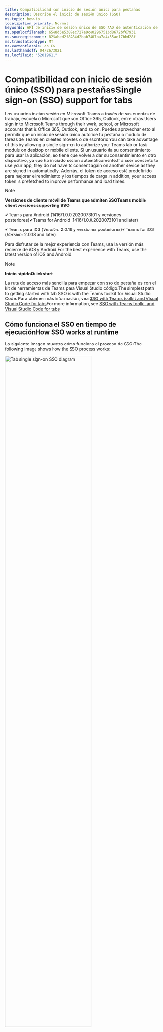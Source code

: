 ```yaml
---
title: Compatibilidad con inicio de sesión único para pestañas
description: Describe el inicio de sesión único (SSO)
ms.topic: how-to
localization_priority: Normal
keywords: API de inicio de sesión único de SSO AAD de autenticación de teams
ms.openlocfilehash: 65e8d5e5387ec727e9ce02967516d8672bf67931
ms.sourcegitcommit: 825abed2f8784d2bab7407ba7a4455ae17bbd28f
ms.translationtype: MT
ms.contentlocale: es-ES
ms.lasthandoff: 04/26/2021
ms.locfileid: "52019611"
---
```

# <a name="single-sign-on-sso-support-for-tabs"></a><span data-ttu-id="05b11-104">Compatibilidad con inicio de sesión único (SSO) para pestañas</span><span class="sxs-lookup"><span data-stu-id="05b11-104">Single sign-on (SSO) support for tabs</span></span>

<span data-ttu-id="05b11-105">Los usuarios inician sesión en Microsoft Teams a través de sus cuentas de trabajo, escuela o Microsoft que son Office 365, Outlook, entre otras.</span><span class="sxs-lookup"><span data-stu-id="05b11-105">Users sign in to Microsoft Teams through their work, school, or Microsoft accounts that is Office 365, Outlook, and so on.</span></span> <span data-ttu-id="05b11-106">Puedes aprovechar esto al permitir que un inicio de sesión único autorice tu pestaña o módulo de tareas de Teams en clientes móviles o de escritorio.</span><span class="sxs-lookup"><span data-stu-id="05b11-106">You can take advantage of this by allowing a single sign-on to authorize your Teams tab or task module on desktop or mobile clients.</span></span> <span data-ttu-id="05b11-107">Si un usuario da su consentimiento para usar la aplicación, no tiene que volver a dar su consentimiento en otro dispositivo, ya que ha iniciado sesión automáticamente.</span><span class="sxs-lookup"><span data-stu-id="05b11-107">If a user consents to use your app, they do not have to consent again on another device as they are signed in automatically.</span></span> <span data-ttu-id="05b11-108">Además, el token de acceso está predefinido para mejorar el rendimiento y los tiempos de carga.</span><span class="sxs-lookup"><span data-stu-id="05b11-108">In addition, your access token is prefetched to improve performance and load times.</span></span>

> [!NOTE]
> <span data-ttu-id="05b11-109">**Versiones de cliente móvil de Teams que admiten SSO**</span><span class="sxs-lookup"><span data-stu-id="05b11-109">**Teams mobile client versions supporting SSO**</span></span>  
>
> <span data-ttu-id="05b11-110">✔Teams para Android (1416/1.0.0.2020073101 y versiones posteriores)</span><span class="sxs-lookup"><span data-stu-id="05b11-110">✔Teams for Android (1416/1.0.0.2020073101 and later)</span></span>
>
> <span data-ttu-id="05b11-111">✔Teams para iOS (_Versión_: 2.0.18 y versiones posteriores)</span><span class="sxs-lookup"><span data-stu-id="05b11-111">✔Teams for iOS (_Version_: 2.0.18 and later)</span></span>  
>
> <span data-ttu-id="05b11-112">Para disfrutar de la mejor experiencia con Teams, usa la versión más reciente de iOS y Android.</span><span class="sxs-lookup"><span data-stu-id="05b11-112">For the best experience with Teams, use the latest version of iOS and Android.</span></span>

> [!NOTE]
> <span data-ttu-id="05b11-113">**Inicio rápido**</span><span class="sxs-lookup"><span data-stu-id="05b11-113">**Quickstart**</span></span>  
>
> <span data-ttu-id="05b11-114">La ruta de acceso más sencilla para empezar con sso de pestaña es con el kit de herramientas de Teams para Visual Studio código.</span><span class="sxs-lookup"><span data-stu-id="05b11-114">The simplest path to getting started with tab SSO is with the Teams toolkit for Visual Studio Code.</span></span> <span data-ttu-id="05b11-115">Para obtener más información, vea [SSO with Teams toolkit and Visual Studio Code for tabs](../../../toolkit/visual-studio-code-tab-sso.md)</span><span class="sxs-lookup"><span data-stu-id="05b11-115">For more information, see [SSO with Teams toolkit and Visual Studio Code for tabs](../../../toolkit/visual-studio-code-tab-sso.md)</span></span>

## <a name="how-sso-works-at-runtime"></a><span data-ttu-id="05b11-116">Cómo funciona el SSO en tiempo de ejecución</span><span class="sxs-lookup"><span data-stu-id="05b11-116">How SSO works at runtime</span></span>

<span data-ttu-id="05b11-117">La siguiente imagen muestra cómo funciona el proceso de SSO:</span><span class="sxs-lookup"><span data-stu-id="05b11-117">The following image shows how the SSO process works:</span></span>

<!-- markdownlint-disable MD033 -->
<img src="~/assets/images/tabs/tabs-sso-diagram.png" alt="Tab single sign-on SSO diagram" width="75%"/>

1. <span data-ttu-id="05b11-118">En la pestaña, se realiza una llamada de JavaScript a `getAuthToken()` .</span><span class="sxs-lookup"><span data-stu-id="05b11-118">In the tab, a JavaScript call is made to `getAuthToken()`.</span></span> <span data-ttu-id="05b11-119">Esto indica a Teams que obtenga un token de autenticación para la aplicación de pestaña.</span><span class="sxs-lookup"><span data-stu-id="05b11-119">This tells Teams to obtain an authentication token for the tab application.</span></span>
2. <span data-ttu-id="05b11-120">Si es la primera vez que el usuario actual usa la aplicación de pestaña, hay un mensaje de solicitud para dar su consentimiento si se requiere consentimiento o para administrar la autenticación de paso a paso, como la autenticación en dos fases.</span><span class="sxs-lookup"><span data-stu-id="05b11-120">If this is the first time the current user has used your tab application, there is a request prompt to consent if consent is required or to handle step-up authentication such as two-factor authentication.</span></span>
3. <span data-ttu-id="05b11-121">Teams solicita el token de aplicación de tabulación desde el punto de conexión de Azure Active Directory (AAD) para el usuario actual.</span><span class="sxs-lookup"><span data-stu-id="05b11-121">Teams requests the tab application token from the Azure Active Directory (AAD) endpoint for the current user.</span></span>
4. <span data-ttu-id="05b11-122">AAD envía el token de aplicación de pestaña a la aplicación teams.</span><span class="sxs-lookup"><span data-stu-id="05b11-122">AAD sends the tab application token to the Teams application.</span></span>
5. <span data-ttu-id="05b11-123">Teams envía el token de aplicación de pestaña a la pestaña como parte del objeto de resultado devuelto por la `getAuthToken()` llamada.</span><span class="sxs-lookup"><span data-stu-id="05b11-123">Teams sends the tab application token to the tab as part of the result object returned by the `getAuthToken()` call.</span></span>
6. <span data-ttu-id="05b11-124">El token se analiza en la aplicación de pestaña mediante JavaScript, para extraer la información necesaria, como la dirección de correo electrónico del usuario.</span><span class="sxs-lookup"><span data-stu-id="05b11-124">The token is parsed in the tab application using JavaScript, to extract required information, such as the user's email address.</span></span>

> [!NOTE]
> <span data-ttu-id="05b11-125">El solo es válido para dar su consentimiento a un conjunto limitado de API de nivel de usuario que son correo `getAuthToken()` electrónico, perfil, offline_access y OpenId.</span><span class="sxs-lookup"><span data-stu-id="05b11-125">The `getAuthToken()` is only valid for consenting to a limited set of user-level APIs that is email, profile, offline_access and OpenId.</span></span> <span data-ttu-id="05b11-126">No se usa para otros ámbitos de Graph, como `User.Read` o `Mail.Read` .</span><span class="sxs-lookup"><span data-stu-id="05b11-126">It is not used for further Graph scopes such as `User.Read` or `Mail.Read`.</span></span> <span data-ttu-id="05b11-127">Para obtener soluciones alternativas sugeridas, [vea ámbitos de Graph adicionales](#apps-that-require-additional-graph-scopes).</span><span class="sxs-lookup"><span data-stu-id="05b11-127">For suggested workarounds, see [additional Graph scopes](#apps-that-require-additional-graph-scopes).</span></span>

<span data-ttu-id="05b11-128">La API de SSO también funciona en [módulos de tareas](../../../task-modules-and-cards/what-are-task-modules.md) que insertan contenido web.</span><span class="sxs-lookup"><span data-stu-id="05b11-128">The SSO API also works in [task modules](../../../task-modules-and-cards/what-are-task-modules.md) that embed web content.</span></span>

## <a name="develop-an-sso-microsoft-teams-tab"></a><span data-ttu-id="05b11-129">Desarrollar una pestaña sso de Microsoft Teams</span><span class="sxs-lookup"><span data-stu-id="05b11-129">Develop an SSO Microsoft Teams tab</span></span>

<span data-ttu-id="05b11-130">En esta sección se describen las tareas relacionadas con la creación de una pestaña de Teams que usa SSO.</span><span class="sxs-lookup"><span data-stu-id="05b11-130">This section describes the tasks involved in creating a Teams tab that uses SSO.</span></span> <span data-ttu-id="05b11-131">Estas tareas son independientes del lenguaje y del marco.</span><span class="sxs-lookup"><span data-stu-id="05b11-131">These tasks are language- and framework-agnostic.</span></span>

### <a name="1-create-your-aad-application"></a><span data-ttu-id="05b11-132">1. Crear la aplicación de AAD</span><span class="sxs-lookup"><span data-stu-id="05b11-132">1. Create your AAD application</span></span>

<span data-ttu-id="05b11-133">**Para registrar la aplicación en la información general [del portal de AAD](https://azure.microsoft.com/features/azure-portal/)**</span><span class="sxs-lookup"><span data-stu-id="05b11-133">**To register your application in the [AAD portal](https://azure.microsoft.com/features/azure-portal/) overview**</span></span>

1. <span data-ttu-id="05b11-134">Obtener el [identificador de aplicación de AAD](/azure/active-directory/develop/howto-create-service-principal-portal#get-values-for-signing-in).</span><span class="sxs-lookup"><span data-stu-id="05b11-134">Get your [AAD Application ID](/azure/active-directory/develop/howto-create-service-principal-portal#get-values-for-signing-in).</span></span>
2. <span data-ttu-id="05b11-135">Especifique los permisos que la aplicación necesita para el extremo de AAD y, opcionalmente, Graph.</span><span class="sxs-lookup"><span data-stu-id="05b11-135">Specify the permissions that your application needs for the AAD endpoint and, optionally, Graph.</span></span>
3. <span data-ttu-id="05b11-136">[Conceder permisos para](/azure/active-directory/develop/howto-create-service-principal-portal#configure-access-policies-on-resources) aplicaciones de escritorio, web y móviles de Teams.</span><span class="sxs-lookup"><span data-stu-id="05b11-136">[Grant permissions](/azure/active-directory/develop/howto-create-service-principal-portal#configure-access-policies-on-resources) for Teams desktop, web, and mobile applications.</span></span>
4. <span data-ttu-id="05b11-137">Para autorizar previamente Teams, seleccione el botón Agregar **un** ámbito y, en el panel que se abre, **escriba access_as_user** como nombre **de ámbito**.</span><span class="sxs-lookup"><span data-stu-id="05b11-137">Pre-authorize Teams by selecting the **Add a scope** button and in the panel that opens, enter **access_as_user** as the **Scope name**.</span></span>

> [!NOTE]
> <span data-ttu-id="05b11-138">Hay algunas restricciones importantes que debe saber:</span><span class="sxs-lookup"><span data-stu-id="05b11-138">There are some important restrictions that you must know:</span></span>
>
> * <span data-ttu-id="05b11-139">Solo se admiten permisos de api de Graph de nivel de usuario, es decir, correo electrónico, perfil, offline_access, OpenId.</span><span class="sxs-lookup"><span data-stu-id="05b11-139">Only user-level Graph API permissions are supported that is, email, profile, offline_access, OpenId.</span></span> <span data-ttu-id="05b11-140">Si debe tener acceso a otros ámbitos de Graph, como `User.Read` o , vea la solución alternativa `Mail.Read` [recomendada](#apps-that-require-additional-graph-scopes).</span><span class="sxs-lookup"><span data-stu-id="05b11-140">If you must have access to other Graph scopes such as `User.Read` or `Mail.Read`, see [recommended workaround](#apps-that-require-additional-graph-scopes).</span></span>
> * <span data-ttu-id="05b11-141">Es importante que el nombre de dominio de la aplicación sea el mismo que el nombre de dominio registrado para la aplicación de AAD.</span><span class="sxs-lookup"><span data-stu-id="05b11-141">It is important that your application's domain name is the same as the domain name you have registered for your AAD application.</span></span>
> * <span data-ttu-id="05b11-142">Actualmente, no se admiten varios dominios por aplicación.</span><span class="sxs-lookup"><span data-stu-id="05b11-142">Currently multiple domains per app are not supported.</span></span>

<span data-ttu-id="05b11-143">**Para registrar la aplicación a través del portal de AAD**</span><span class="sxs-lookup"><span data-stu-id="05b11-143">**To register your app through the AAD portal**</span></span>

1. <span data-ttu-id="05b11-144">Registrar una nueva aplicación en el portal [de registros de aplicaciones de AAD.](https://go.microsoft.com/fwlink/?linkid=2083908)</span><span class="sxs-lookup"><span data-stu-id="05b11-144">Register a new application in the [AAD App Registrations](https://go.microsoft.com/fwlink/?linkid=2083908) portal.</span></span>
2. <span data-ttu-id="05b11-145">Seleccione **Nuevo registro**.</span><span class="sxs-lookup"><span data-stu-id="05b11-145">Select **New Registration**.</span></span> <span data-ttu-id="05b11-146">Aparece **la página** Registrar una aplicación.</span><span class="sxs-lookup"><span data-stu-id="05b11-146">The **Register an application** page appears.</span></span>
3. <span data-ttu-id="05b11-147">En la **página Registrar una aplicación,** escriba los siguientes valores:</span><span class="sxs-lookup"><span data-stu-id="05b11-147">In the **Register an application** page, enter the following values:</span></span>
    1. <span data-ttu-id="05b11-148">Escribe un **nombre** para la aplicación.</span><span class="sxs-lookup"><span data-stu-id="05b11-148">Enter a **Name** for your app.</span></span>
    2. <span data-ttu-id="05b11-149">Elija los **tipos de cuenta admitidos,** seleccione un único inquilino o tipo de cuenta multiempresa.</span><span class="sxs-lookup"><span data-stu-id="05b11-149">Choose the **Supported account types**, select single tenant or multitenant account type.</span></span> <span data-ttu-id="05b11-150">¹</span><span class="sxs-lookup"><span data-stu-id="05b11-150">¹</span></span>
    * <span data-ttu-id="05b11-151">Deje **URI de redireccionamiento** vacía.</span><span class="sxs-lookup"><span data-stu-id="05b11-151">Leave **Redirect URI** empty.</span></span>
    3. <span data-ttu-id="05b11-152">Elija **Registrar**.</span><span class="sxs-lookup"><span data-stu-id="05b11-152">Choose **Register**.</span></span>
4. <span data-ttu-id="05b11-153">En la página de información general, copie y guarde el **identificador de aplicación (cliente).**</span><span class="sxs-lookup"><span data-stu-id="05b11-153">On the overview page, copy and save the **Application (client) ID**.</span></span> <span data-ttu-id="05b11-154">Debe tenerla más adelante al actualizar el manifiesto de la aplicación de Teams.</span><span class="sxs-lookup"><span data-stu-id="05b11-154">You must have it later when updating your Teams application manifest.</span></span>
5. <span data-ttu-id="05b11-155">En **Administrar**, seleccione **Exponer una API**</span><span class="sxs-lookup"><span data-stu-id="05b11-155">Under **Manage**, select **Expose an API**.</span></span>
6. <span data-ttu-id="05b11-156">Seleccione el **vínculo Establecer** para generar el URI de id. de aplicación con el formato `api://{AppID}` de .</span><span class="sxs-lookup"><span data-stu-id="05b11-156">Select the **Set** link to generate the Application ID URI in the form of `api://{AppID}`.</span></span> <span data-ttu-id="05b11-157">Inserte el nombre de dominio completo con una barra diagonal "/" anexada al final, entre las barras diagonales dobles y el GUID.</span><span class="sxs-lookup"><span data-stu-id="05b11-157">Insert your fully qualified domain name with a forward slash "/" appended to the end, between the double forward slashes and the GUID.</span></span> <span data-ttu-id="05b11-158">El identificador completo debe tener el formato `api://fully-qualified-domain-name.com/{AppID}` de .</span><span class="sxs-lookup"><span data-stu-id="05b11-158">The entire ID must have the form of `api://fully-qualified-domain-name.com/{AppID}`.</span></span> <span data-ttu-id="05b11-159">² Por ejemplo, `api://subdomain.example.com/00000000-0000-0000-0000-000000000000` .</span><span class="sxs-lookup"><span data-stu-id="05b11-159">² For example, `api://subdomain.example.com/00000000-0000-0000-0000-000000000000`.</span></span> <span data-ttu-id="05b11-160">El nombre de dominio completo es el nombre de dominio legible desde el que se sirve la aplicación.</span><span class="sxs-lookup"><span data-stu-id="05b11-160">The fully qualified domain name is the human readable domain name from which your app is served.</span></span> <span data-ttu-id="05b11-161">Si usa un servicio de túnel como ngrok, debe actualizar este valor siempre que cambie su subdominio ngrok.</span><span class="sxs-lookup"><span data-stu-id="05b11-161">If you are using a tunneling service such as ngrok, you must update this value whenever your ngrok subdomain changes.</span></span>
7. <span data-ttu-id="05b11-162">Seleccione **Agregar un ámbito**.</span><span class="sxs-lookup"><span data-stu-id="05b11-162">Select **Add a scope**.</span></span> <span data-ttu-id="05b11-163">En el panel que se abre, **escriba access_as_user** como el nombre **de ámbito**.</span><span class="sxs-lookup"><span data-stu-id="05b11-163">In the panel that opens, enter **access_as_user** as the **Scope name**.</span></span>
8. <span data-ttu-id="05b11-164">En el **cuadro ¿Quién puede dar su consentimiento?,** escriba **Administradores y usuarios**.</span><span class="sxs-lookup"><span data-stu-id="05b11-164">In the **Who can consent?** box, enter **Admins and users**.</span></span>
9. <span data-ttu-id="05b11-165">Escriba los detalles en los cuadros para configurar los mensajes de consentimiento de usuario y administrador con los valores adecuados para el `access_as_user` ámbito:</span><span class="sxs-lookup"><span data-stu-id="05b11-165">Enter the details in the boxes for configuring the admin and user consent prompts with values that are appropriate for the `access_as_user` scope:</span></span>
    * <span data-ttu-id="05b11-166">**Título del consentimiento de administrador:** Teams puede tener acceso al perfil del usuario.</span><span class="sxs-lookup"><span data-stu-id="05b11-166">**Admin consent title:** Teams can access the user’s profile.</span></span>
    * <span data-ttu-id="05b11-167">**Descripción del consentimiento de administrador:** Teams puede llamar a las API web de la aplicación como el usuario actual.</span><span class="sxs-lookup"><span data-stu-id="05b11-167">**Admin consent description**: Teams can call the app’s web APIs as the current user.</span></span>
    * <span data-ttu-id="05b11-168">**Título de consentimiento de** usuario: Teams puede tener acceso a su perfil y realizar solicitudes en su nombre.</span><span class="sxs-lookup"><span data-stu-id="05b11-168">**User consent title**: Teams can access your profile and make requests on your behalf.</span></span>
    * <span data-ttu-id="05b11-169">**Descripción del consentimiento del usuario:** Teams puede llamar a las API de esta aplicación con los mismos derechos que tú.</span><span class="sxs-lookup"><span data-stu-id="05b11-169">**User consent description:** Teams can call this app’s APIs with the same rights as you have.</span></span>
10. <span data-ttu-id="05b11-170">Asegúrese de que **Estado** se establece en **Habilitado**.</span><span class="sxs-lookup"><span data-stu-id="05b11-170">Ensure that **State** is set to **Enabled**.</span></span>
11. <span data-ttu-id="05b11-171">Seleccione **Agregar ámbito** para guardar los detalles.</span><span class="sxs-lookup"><span data-stu-id="05b11-171">Select **Add scope** to save the details.</span></span> <span data-ttu-id="05b11-172">La parte de dominio del **nombre de** ámbito que se muestra debajo del campo de texto debe coincidir automáticamente con el URI de **id.** de aplicación establecido en el paso anterior, con `/access_as_user` anexado al final `api://subdomain.example.com/00000000-0000-0000-0000-000000000000/access_as_user` .</span><span class="sxs-lookup"><span data-stu-id="05b11-172">The domain part of the **Scope name** displayed below the text field must automatically match the **Application ID** URI set in the previous step, with `/access_as_user` appended to the end `api://subdomain.example.com/00000000-0000-0000-0000-000000000000/access_as_user`.</span></span>
12. <span data-ttu-id="05b11-173">En la **sección Aplicaciones cliente autorizadas,** identifique las aplicaciones que desea autorizar para la aplicación web de la aplicación.</span><span class="sxs-lookup"><span data-stu-id="05b11-173">In the **Authorized client applications** section, identify the applications that you want to authorize for your app’s web application.</span></span> <span data-ttu-id="05b11-174">Seleccione **Agregar una aplicación cliente**.</span><span class="sxs-lookup"><span data-stu-id="05b11-174">Select **Add a client application**.</span></span> <span data-ttu-id="05b11-175">Escriba cada uno de los siguientes IDs de cliente y seleccione el ámbito autorizado que creó en el paso anterior:</span><span class="sxs-lookup"><span data-stu-id="05b11-175">Enter each of the following client IDs and select the authorized scope you created in the previous step:</span></span>
    * <span data-ttu-id="05b11-176">`1fec8e78-bce4-4aaf-ab1b-5451cc387264` para la aplicación móvil o de escritorio de Teams.</span><span class="sxs-lookup"><span data-stu-id="05b11-176">`1fec8e78-bce4-4aaf-ab1b-5451cc387264` for Teams mobile or desktop application.</span></span>
    * <span data-ttu-id="05b11-177">`5e3ce6c0-2b1f-4285-8d4b-75ee78787346` para la aplicación web de Teams.</span><span class="sxs-lookup"><span data-stu-id="05b11-177">`5e3ce6c0-2b1f-4285-8d4b-75ee78787346` for Teams web application.</span></span>
13. <span data-ttu-id="05b11-178">Vaya a **Permisos de API**.</span><span class="sxs-lookup"><span data-stu-id="05b11-178">Navigate to **API Permissions**.</span></span> <span data-ttu-id="05b11-179">Seleccione **Agregar permisos delegados** de Microsoft Graph y, a continuación,  >    >  agregue los siguientes permisos de la API de Graph:</span><span class="sxs-lookup"><span data-stu-id="05b11-179">Select **Add a permission** > **Microsoft Graph** > **Delegated permissions**, then add the following permissions from Graph API:</span></span>
    * <span data-ttu-id="05b11-180">User.Read habilitado de forma predeterminada</span><span class="sxs-lookup"><span data-stu-id="05b11-180">User.Read enabled by default</span></span>
    * <span data-ttu-id="05b11-181">email</span><span class="sxs-lookup"><span data-stu-id="05b11-181">email</span></span>
    * <span data-ttu-id="05b11-182">offline_access</span><span class="sxs-lookup"><span data-stu-id="05b11-182">offline_access</span></span>
    * <span data-ttu-id="05b11-183">OpenId</span><span class="sxs-lookup"><span data-stu-id="05b11-183">OpenId</span></span>
    * <span data-ttu-id="05b11-184">perfil</span><span class="sxs-lookup"><span data-stu-id="05b11-184">profile</span></span>

14. <span data-ttu-id="05b11-185">Vaya a **Autenticación**.</span><span class="sxs-lookup"><span data-stu-id="05b11-185">Navigate to **Authentication**.</span></span>

    <span data-ttu-id="05b11-186">Si no se ha concedido el consentimiento de administrador de TI a una aplicación, los usuarios tendrán que dar su consentimiento la primera vez que usen una aplicación.</span><span class="sxs-lookup"><span data-stu-id="05b11-186">If an app has not been granted IT admin consent, users have to provide consent the first time they use an app.</span></span>

    <span data-ttu-id="05b11-187">Para escribir un URI de redireccionamiento:</span><span class="sxs-lookup"><span data-stu-id="05b11-187">To enter a redirect URI:</span></span>
    * <span data-ttu-id="05b11-188">Seleccione **Agregar una plataforma**.</span><span class="sxs-lookup"><span data-stu-id="05b11-188">Select **Add a platform**.</span></span>
    * <span data-ttu-id="05b11-189">Seleccione **web**.</span><span class="sxs-lookup"><span data-stu-id="05b11-189">Select **web**.</span></span>
    * <span data-ttu-id="05b11-190">Escribe el **URI de redireccionamiento** de la aplicación.</span><span class="sxs-lookup"><span data-stu-id="05b11-190">Enter the **redirect URI** for your app.</span></span> <span data-ttu-id="05b11-191">Esta es la página donde un flujo de concesión implícito correcto redirige al usuario.</span><span class="sxs-lookup"><span data-stu-id="05b11-191">This is the page where a successful implicit grant flow redirects the user.</span></span> <span data-ttu-id="05b11-192">Este es el mismo nombre de dominio completo que escribió en el paso 5 seguido de la ruta de api a la que se envía una respuesta de autenticación.</span><span class="sxs-lookup"><span data-stu-id="05b11-192">This is the same fully qualified domain name that you entered in step 5 followed by the API route where an authentication response is sent.</span></span> <span data-ttu-id="05b11-193">Si sigue cualquiera de los ejemplos de Teams, se trata de `https://subdomain.example.com/auth-end` .</span><span class="sxs-lookup"><span data-stu-id="05b11-193">If you are following any of the Teams samples, this is `https://subdomain.example.com/auth-end`.</span></span>

    <span data-ttu-id="05b11-194">Habilite la concesión implícita activando los siguientes cuadros: ✔ token de identificador ✔ token de acceso</span><span class="sxs-lookup"><span data-stu-id="05b11-194">Enable implicit grant by checking the following boxes: ✔ ID Token ✔ Access Token</span></span>

<span data-ttu-id="05b11-195">¡Enhorabuena!</span><span class="sxs-lookup"><span data-stu-id="05b11-195">Congratulations!</span></span> <span data-ttu-id="05b11-196">Has completado los requisitos previos de registro de la aplicación para continuar con la pestaña APLICACIÓN SSO.</span><span class="sxs-lookup"><span data-stu-id="05b11-196">You have completed the app registration prerequisites to proceed with your tab SSO app.</span></span>

> [!NOTE]
>
> * <span data-ttu-id="05b11-197">¹ Si la aplicación de AAD está registrada en el mismo inquilino en el que realizas una solicitud de autenticación en Teams, no se puede pedir al usuario su consentimiento y se le concede un token de acceso de inmediato.</span><span class="sxs-lookup"><span data-stu-id="05b11-197">¹ If your AAD app is registered in the same tenant where you are making an authentication request in Teams, the user cannot be asked to consent and is granted an access token right away.</span></span> <span data-ttu-id="05b11-198">Los usuarios solo consienten estos permisos si la aplicación AAD está registrada en un inquilino diferente.</span><span class="sxs-lookup"><span data-stu-id="05b11-198">Users only consent to these permissions if the AAD app is registered in a different tenant.</span></span>
> * <span data-ttu-id="05b11-199">² Si el dominio personalizado no se agrega a AAD, se produce un error que indica que el nombre de host no debe basarse en un dominio ya propiedad.</span><span class="sxs-lookup"><span data-stu-id="05b11-199">² If the custom domain is not added to AAD, you get an error stating that the host name must not be based on an already owned domain.</span></span> <span data-ttu-id="05b11-200">Para agregar un dominio personalizado a AAD y registrarlo, siga el procedimiento agregar un nombre de dominio [personalizado al procedimiento de AAD](/azure/active-directory/fundamentals/add-custom-domain) y, a continuación, repita el paso 5.</span><span class="sxs-lookup"><span data-stu-id="05b11-200">To add custom domain to AAD and register it, follow the [add a custom domain name to AAD](/azure/active-directory/fundamentals/add-custom-domain) procedure, and then repeat step 5.</span></span> <span data-ttu-id="05b11-201">También puede obtener este error si no ha iniciado sesión con credenciales de administrador en el arrendamiento de Office 365.</span><span class="sxs-lookup"><span data-stu-id="05b11-201">You can also get this error if you are not signed in with Admin credentials in the Office 365 tenancy.</span></span>
> * <span data-ttu-id="05b11-202">Si no recibe el nombre principal de usuario (UPN)) en el token de acceso devuelto, puede agregarlo como una notificación opcional [en](https://docs.microsoft.com/azure/active-directory/develop/active-directory-optional-claims) AAD.</span><span class="sxs-lookup"><span data-stu-id="05b11-202">If you are not receiving the user principal name (UPN)) in the returned access token, you can add it as an [optional claim](https://docs.microsoft.com/azure/active-directory/develop/active-directory-optional-claims) in AAD.</span></span>

### <a name="2-update-your-teams-application-manifest"></a><span data-ttu-id="05b11-203">2. Actualizar el manifiesto de la aplicación de Teams</span><span class="sxs-lookup"><span data-stu-id="05b11-203">2. Update your Teams application manifest</span></span>

<span data-ttu-id="05b11-204">Use el siguiente código para agregar nuevas propiedades al manifiesto de Teams:</span><span class="sxs-lookup"><span data-stu-id="05b11-204">Use the following code to add new properties to your Teams manifest:</span></span>

```json
"webApplicationInfo": {
  "id": "00000000-0000-0000-0000-000000000000",
  "resource": "api://subdomain.example.com/00000000-0000-0000-0000-000000000000"
}
```

* <span data-ttu-id="05b11-205">**WebApplicationInfo** es el elemento principal de los siguientes elementos:</span><span class="sxs-lookup"><span data-stu-id="05b11-205">**WebApplicationInfo** is the parent of the following elements:</span></span>

> [!div class="checklist"]
> * <span data-ttu-id="05b11-206">**id:** el identificador de cliente de la aplicación.</span><span class="sxs-lookup"><span data-stu-id="05b11-206">**id** - The client ID of the application.</span></span> <span data-ttu-id="05b11-207">Este es el identificador de aplicación que obtuvo como parte del registro de la aplicación con Azure AD.</span><span class="sxs-lookup"><span data-stu-id="05b11-207">This is the application ID that you obtained as part of registering the application with Azure AD.</span></span>
>* <span data-ttu-id="05b11-208">**resource:** el dominio y el subdominio de la aplicación.</span><span class="sxs-lookup"><span data-stu-id="05b11-208">**resource** - The domain and subdomain of your application.</span></span> <span data-ttu-id="05b11-209">Este es el mismo URI (incluido el `api://` protocolo) que registró al crear `scope` el paso 6.</span><span class="sxs-lookup"><span data-stu-id="05b11-209">This is the same URI (including the `api://` protocol) that you registered when creating your `scope` in step 6.</span></span> <span data-ttu-id="05b11-210">No debe incluir la ruta `access_as_user` de acceso en el recurso.</span><span class="sxs-lookup"><span data-stu-id="05b11-210">You must not include the `access_as_user` path in your resource.</span></span> <span data-ttu-id="05b11-211">La parte de dominio de este URI debe coincidir con el dominio, incluidos los subdominios, que se usan en las direcciones URL del manifiesto de la aplicación de Teams.</span><span class="sxs-lookup"><span data-stu-id="05b11-211">The domain part of this URI must match the domain, including any subdomains, used in the URLs of your Teams application manifest.</span></span>

> [!NOTE]
>
>* <span data-ttu-id="05b11-212">El recurso de una aplicación de AAD suele ser la raíz de la dirección URL del sitio y el appID (por ejemplo, `api://subdomain.example.com/00000000-0000-0000-0000-000000000000` ).</span><span class="sxs-lookup"><span data-stu-id="05b11-212">The resource for an AAD app is usually the root of its site URL and the appID (e.g. `api://subdomain.example.com/00000000-0000-0000-0000-000000000000`).</span></span> <span data-ttu-id="05b11-213">Este valor también se usa para garantizar que la solicitud viene del mismo dominio.</span><span class="sxs-lookup"><span data-stu-id="05b11-213">This value is also used to ensure your request is coming from the same domain.</span></span> <span data-ttu-id="05b11-214">Asegúrese de que `contentURL` la pestaña usa los mismos dominios que la propiedad de recurso.</span><span class="sxs-lookup"><span data-stu-id="05b11-214">Ensure that the `contentURL` for your tab uses the same domains as your resource property.</span></span>
>* <span data-ttu-id="05b11-215">Debe usar la versión 1.5 del manifiesto o posterior para implementar el `webApplicationInfo` campo.</span><span class="sxs-lookup"><span data-stu-id="05b11-215">You must use manifest version 1.5 or higher to implement the `webApplicationInfo` field.</span></span>

### <a name="3-get-an-authentication-token-from-your-client-side-code"></a><span data-ttu-id="05b11-216">3. Obtener un token de autenticación del código del lado cliente</span><span class="sxs-lookup"><span data-stu-id="05b11-216">3. Get an authentication token from your client-side code</span></span>

<span data-ttu-id="05b11-217">Use la siguiente API de autenticación:</span><span class="sxs-lookup"><span data-stu-id="05b11-217">Use the following authentication API:</span></span>

```javascript
var authTokenRequest = {
  successCallback: function(result) { console.log("Success: " + result); },
  failureCallback: function(error) { console.log("Failure: " + error); }
};
microsoftTeams.authentication.getAuthToken(authTokenRequest);
```

<span data-ttu-id="05b11-218">Al llamar: y se requiere un consentimiento de usuario adicional para los permisos de nivel de usuario, se muestra un cuadro de diálogo al usuario `getAuthToken` para conceder un consentimiento adicional.</span><span class="sxs-lookup"><span data-stu-id="05b11-218">When you call `getAuthToken` - and additional user consent is required for user-level permissions, a dialog is shown to the user to grant additional consent.</span></span>

<span data-ttu-id="05b11-219">Después de recibir el token de acceso en la devolución de llamada correcta, puede descodificar el token de acceso para ver las notificaciones asociadas con ese token.</span><span class="sxs-lookup"><span data-stu-id="05b11-219">After you receive the access token in the success callback, you can decode the access token to view the claims associated with that token.</span></span> <span data-ttu-id="05b11-220">Opcionalmente, puedes copiar y pegar manualmente el token de acceso en una herramienta, como jwt.ms [inspeccionar](https://jwt.ms/) su contenido.</span><span class="sxs-lookup"><span data-stu-id="05b11-220">Optionally, you can manually copy and paste the access token into a tool, such as [jwt.ms](https://jwt.ms/) to inspect its contents.</span></span> <span data-ttu-id="05b11-221">Si no recibe el UPN en el token de acceso devuelto, puede agregarlo como una notificación [opcional](https://docs.microsoft.com/azure/active-directory/develop/active-directory-optional-claims) en AAD.</span><span class="sxs-lookup"><span data-stu-id="05b11-221">If you are not receiving the UPN in the returned access token, you can add it as an [optional claim](https://docs.microsoft.com/azure/active-directory/develop/active-directory-optional-claims) in AAD.</span></span>

<p>
    <img src="~/assets/images/tabs/tabs-sso-prompt.png" alt="Tab single sign-on SSO dialog prompt" width="75%"/>
</p>

## <a name="code-sample"></a><span data-ttu-id="05b11-222">Ejemplo de código</span><span class="sxs-lookup"><span data-stu-id="05b11-222">Code sample</span></span>

|<span data-ttu-id="05b11-223">**Nombre de ejemplo**</span><span class="sxs-lookup"><span data-stu-id="05b11-223">**Sample name**</span></span>|<span data-ttu-id="05b11-224">**Description**</span><span class="sxs-lookup"><span data-stu-id="05b11-224">**Description**</span></span>|<span data-ttu-id="05b11-225">**C#**</span><span class="sxs-lookup"><span data-stu-id="05b11-225">**C#**</span></span>|<span data-ttu-id="05b11-226">**Node.js**</span><span class="sxs-lookup"><span data-stu-id="05b11-226">**Node.js**</span></span>|
|---------------|---------------|------|--------------|
| <span data-ttu-id="05b11-227">Tab SSO</span><span class="sxs-lookup"><span data-stu-id="05b11-227">Tab SSO</span></span> |<span data-ttu-id="05b11-228">Aplicación de ejemplo de Microsoft Teams para pestañas SSO de Azure AD</span><span class="sxs-lookup"><span data-stu-id="05b11-228">Microsoft Teams sample app for tabs Azure AD SSO</span></span>| [<span data-ttu-id="05b11-229">View</span><span class="sxs-lookup"><span data-stu-id="05b11-229">View</span></span>](https://github.com/OfficeDev/Microsoft-Teams-Samples/tree/main/samples/tab-sso/csharp)|<span data-ttu-id="05b11-230">[Ver](https://github.com/OfficeDev/Microsoft-Teams-Samples/blob/main/samples/tab-sso/nodejs),</span><span class="sxs-lookup"><span data-stu-id="05b11-230">[View](https://github.com/OfficeDev/Microsoft-Teams-Samples/blob/main/samples/tab-sso/nodejs),</span></span> </br>[<span data-ttu-id="05b11-231">Kit de herramientas de Teams</span><span class="sxs-lookup"><span data-stu-id="05b11-231">Teams Toolkit</span></span>](../../../toolkit/visual-studio-code-tab-sso.md)|

## <a name="known-limitations"></a><span data-ttu-id="05b11-232">Limitaciones conocidas</span><span class="sxs-lookup"><span data-stu-id="05b11-232">Known limitations</span></span>

### <a name="apps-that-require-additional-graph-scopes"></a><span data-ttu-id="05b11-233">Aplicaciones que requieren ámbitos de Graph adicionales</span><span class="sxs-lookup"><span data-stu-id="05b11-233">Apps that require additional Graph scopes</span></span>

<span data-ttu-id="05b11-234">Nuestra implementación actual para SSO solo concede consentimiento para permisos de nivel de usuario que son correo electrónico, perfil, offline_access, OpenId y no para otras API como User.Read o Mail.Read.</span><span class="sxs-lookup"><span data-stu-id="05b11-234">Our current implementation for SSO only grants consent for user-level permissions that is email, profile, offline_access, OpenId and not for other APIs such as User.Read or Mail.Read.</span></span> <span data-ttu-id="05b11-235">Si la aplicación necesita más ámbitos de Graph, en la siguiente sección se proporcionan algunas soluciones alternativas de habilitación.</span><span class="sxs-lookup"><span data-stu-id="05b11-235">If your app needs further Graph scopes, the next section provides some enabling workarounds.</span></span>

#### <a name="tenant-admin-consent"></a><span data-ttu-id="05b11-236">Consentimiento de administrador de inquilinos</span><span class="sxs-lookup"><span data-stu-id="05b11-236">Tenant Admin Consent</span></span>

<span data-ttu-id="05b11-237">El enfoque más sencillo es conseguir que un administrador de inquilinos preconsiente en nombre de la organización.</span><span class="sxs-lookup"><span data-stu-id="05b11-237">The simplest approach is to get a tenant admin to pre-consent on behalf of the organization.</span></span> <span data-ttu-id="05b11-238">Esto significa que los usuarios no tienen que dar su consentimiento a estos ámbitos y, a continuación, puede intercambiar el lado del servidor de tokens con el flujo en nombre [de](/azure/active-directory/develop/v1-oauth2-on-behalf-of-flow)AAD.</span><span class="sxs-lookup"><span data-stu-id="05b11-238">This means users do not have to consent to these scopes and you can then be free to exchange the token server side using AAD’s [on-behalf-of flow](/azure/active-directory/develop/v1-oauth2-on-behalf-of-flow).</span></span> <span data-ttu-id="05b11-239">Esta solución alternativa es aceptable para aplicaciones internas de línea de negocio, pero no es suficiente para desarrolladores de terceros que no pueden confiar en la aprobación del administrador de inquilinos.</span><span class="sxs-lookup"><span data-stu-id="05b11-239">This workaround is acceptable for internal line-of-business applications but is not enough for third-party developers who are not able to rely on tenant admin approval.</span></span>

<span data-ttu-id="05b11-240">Una forma sencilla de dar su consentimiento en nombre de una organización como administrador de inquilinos es hacer referencia a `https://login.microsoftonline.com/common/adminconsent?client_id=<AAD_App_ID>` .</span><span class="sxs-lookup"><span data-stu-id="05b11-240">A simple way of consenting on behalf of an organization as a tenant admin is to refer to `https://login.microsoftonline.com/common/adminconsent?client_id=<AAD_App_ID>`.</span></span>

#### <a name="ask-for-additional-consent-using-the-auth-api"></a><span data-ttu-id="05b11-241">Solicitar consentimiento adicional mediante la API de autenticación</span><span class="sxs-lookup"><span data-stu-id="05b11-241">Ask for additional consent using the Auth API</span></span>

<span data-ttu-id="05b11-242">Otro enfoque para obtener ámbitos de Graph adicionales es presentar un cuadro de diálogo de consentimiento mediante nuestro enfoque de autenticación de [Azure AD](~/tabs/how-to/authentication/auth-tab-aad.md#navigate-to-the-authorization-page-from-your-popup-page) basado en web existente, que implica crear un cuadro de diálogo de consentimiento de Azure AD.</span><span class="sxs-lookup"><span data-stu-id="05b11-242">Another approach for getting additional Graph scopes is to present a consent dialog using our existing [web-based Azure AD authentication approach](~/tabs/how-to/authentication/auth-tab-aad.md#navigate-to-the-authorization-page-from-your-popup-page) which involves popping up an Azure AD consent dialog box.</span></span> 

<span data-ttu-id="05b11-243">**Para solicitar consentimiento adicional mediante la API de autenticación**</span><span class="sxs-lookup"><span data-stu-id="05b11-243">**To ask for additional consent using the Auth API**</span></span>

1. <span data-ttu-id="05b11-244">El token recuperado mediante debe intercambiarse en el lado servidor mediante AAD en nombre del flujo para obtener acceso a esas `getAuthToken()` API de Graph adicionales. [](/azure/active-directory/develop/v2-oauth2-on-behalf-of-flow)</span><span class="sxs-lookup"><span data-stu-id="05b11-244">The token retrieved using `getAuthToken()` needs to be exchanged server-side using AAD [on-behalf-of flow](/azure/active-directory/develop/v2-oauth2-on-behalf-of-flow) to get access to those additional Graph APIs.</span></span> <span data-ttu-id="05b11-245">Asegúrese de usar el extremo de Graph de v2 para este intercambio.</span><span class="sxs-lookup"><span data-stu-id="05b11-245">Ensure you use the v2 Graph endpoint for this exchange.</span></span>
2. <span data-ttu-id="05b11-246">Si se produce un error en el intercambio, AAD devuelve una excepción de concesión no válida.</span><span class="sxs-lookup"><span data-stu-id="05b11-246">If the exchange fails, AAD returns an invalid grant exception.</span></span> <span data-ttu-id="05b11-247">Normalmente hay uno de los dos mensajes de error o `invalid_grant` `interaction_required` .</span><span class="sxs-lookup"><span data-stu-id="05b11-247">There are usually one of two error messages, `invalid_grant` or `interaction_required`.</span></span>
3. <span data-ttu-id="05b11-248">Cuando se produce un error en el intercambio, debe solicitar el consentimiento adicional.</span><span class="sxs-lookup"><span data-stu-id="05b11-248">When the exchange fails, you must ask for additional consent.</span></span> <span data-ttu-id="05b11-249">Muestra una interfaz de usuario (UI) que pide al usuario que conceda un consentimiento adicional.</span><span class="sxs-lookup"><span data-stu-id="05b11-249">Show some user interface (UI) asking the user to grant additional consent.</span></span> <span data-ttu-id="05b11-250">Esta interfaz de usuario debe incluir un botón que active un cuadro de diálogo de consentimiento de AAD mediante nuestra [API de autenticación de AAD](~/concepts/authentication/auth-silent-aad.md).</span><span class="sxs-lookup"><span data-stu-id="05b11-250">This UI must include a button that triggers an AAD consent dialog box using our [AAD authentication API](~/concepts/authentication/auth-silent-aad.md).</span></span>
4. <span data-ttu-id="05b11-251">Al solicitar el consentimiento adicional de AAD, debe incluir en el parámetro `prompt=consent` [query-string-parameter](~/tabs/how-to/authentication/auth-silent-aad.md#get-the-user-context) a AAD, de lo contrario, AAD no pide los ámbitos adicionales.</span><span class="sxs-lookup"><span data-stu-id="05b11-251">When asking for additional consent from AAD, you must include `prompt=consent` in your [query-string-parameter](~/tabs/how-to/authentication/auth-silent-aad.md#get-the-user-context) to AAD, otherwise AAD does not ask for the additional scopes.</span></span>
    * <span data-ttu-id="05b11-252">En lugar de `?scope={scopes}`</span><span class="sxs-lookup"><span data-stu-id="05b11-252">Instead of `?scope={scopes}`</span></span>
    * <span data-ttu-id="05b11-253">Use esta opción `?prompt=consent&scope={scopes}`</span><span class="sxs-lookup"><span data-stu-id="05b11-253">Use this `?prompt=consent&scope={scopes}`</span></span>
    * <span data-ttu-id="05b11-254">Asegúrese de que incluye todos los ámbitos que está solicitando al usuario, por `{scopes}` ejemplo, Mail.Read o User.Read.</span><span class="sxs-lookup"><span data-stu-id="05b11-254">Ensure that `{scopes}` includes all the scopes you are prompting the user for, for example, Mail.Read or User.Read.</span></span>
5. <span data-ttu-id="05b11-255">Una vez que el usuario haya concedido permisos adicionales, vuelva a intentar el flujo en nombre del usuario para obtener acceso a estas API adicionales.</span><span class="sxs-lookup"><span data-stu-id="05b11-255">Once the user has granted additional permission, retry the on-behalf-of-flow to get access to these additional APIs.</span></span>

### <a name="non-aad-authentication"></a><span data-ttu-id="05b11-256">Autenticación que no es AAD</span><span class="sxs-lookup"><span data-stu-id="05b11-256">Non-AAD authentication</span></span>

<span data-ttu-id="05b11-257">La solución de autenticación descrita anteriormente solo funciona para aplicaciones y servicios que admiten AAD como proveedor de identidades.</span><span class="sxs-lookup"><span data-stu-id="05b11-257">The above-described authentication solution only works for apps and services that support AAD as an identity provider.</span></span> <span data-ttu-id="05b11-258">Las aplicaciones que quieran autenticarse con servicios no basados en AAD deben seguir usando el flujo de autenticación web basado [en elementos emergentes](~/concepts/authentication.md).</span><span class="sxs-lookup"><span data-stu-id="05b11-258">Apps that want to authenticate using non-AAD based services must continue using the pop-up-based [web authentication flow](~/concepts/authentication.md).</span></span>

> [!NOTE]
> <span data-ttu-id="05b11-259">Sso es compatible con aplicaciones de propiedad del cliente dentro de los inquilinos de AAD B2C.</span><span class="sxs-lookup"><span data-stu-id="05b11-259">SSO is supported for customer owned apps within the AAD B2C tenants.</span></span>
